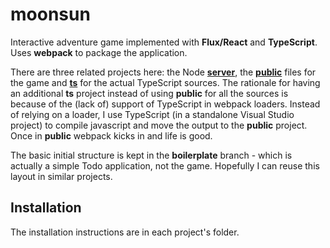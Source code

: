 moonsun
===
Interactive adventure game implemented with **Flux/React** and **TypeScript**. Uses **webpack** to package the application.

There are three related projects here: the Node **[server](server)**, the **[public](public)** files for the game and **[ts](ts)** for the actual TypeScript sources.
The rationale for having an additional **ts** project instead of using **public** for all the sources is because of the (lack of) support of TypeScript in webpack loaders.
Instead of relying on a loader, I use TypeScript (in a standalone Visual Studio project) to compile javascript and move the output to the **public** project.
Once in **public** webpack kicks in and life is good.

The basic initial structure is kept in the **boilerplate** branch - which is actually a simple Todo application, not the game. Hopefully I can reuse this layout in similar projects.

Installation
---
The installation instructions are in each project's folder.
